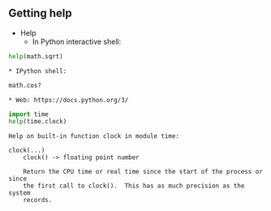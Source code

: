 ## Getting help

* Help
    * In Python interactive shell:
```python
help(math.sqrt)
```
    * IPython shell:
```python
math.cos?
```
    * Web: https://docs.python.org/3/  


```python
import time
help(time.clock)
```

    Help on built-in function clock in module time:
    
    clock(...)
        clock() -> floating point number
        
        Return the CPU time or real time since the start of the process or since
        the first call to clock().  This has as much precision as the system
        records.